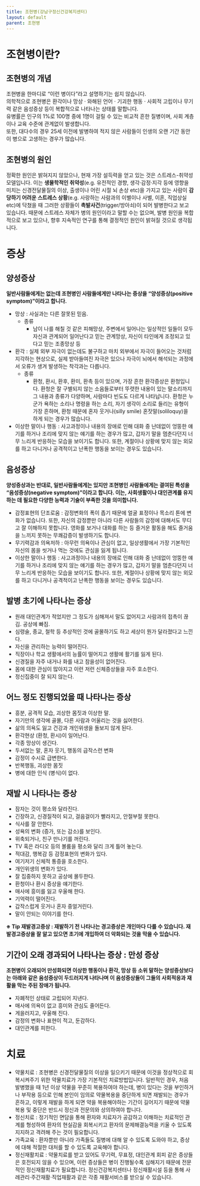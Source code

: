 ```yaml
---
title: 조현병(강남구정신건강복지센터)
layout: default
parent: 조현병
---
```

# 조현병이란?
## 조현병의 개념
조현병을 한마디로 “이런 병이다”라고 설명하기는 쉽지 않습니다.  
의학적으로 조현병은 환각이나 망상 · 와해된 언어 · 기괴한 행동 · 사회적 고립이나 무기력 같은 음성증상 등이 복합적으로 나타나는 상태를 말합니다.  
유병률은 인구의 1%로 100명 중에 1명이 걸릴 수 있는 비교적 흔한 질병이며, 사회 계층이나 교육 수준에 관계없이 발생합니다.  
또한, 대다수의 경우 25세 이전에 발병하여 적지 않은 사람들이 인생의 오랜 기간 동안 이 병으로 고생하는 경우가 많습니다.

## 조현병의 원인

정확한 원인은 밝혀지지 않았으나, 현재 가장 설득력을 얻고 있는 것은 스트레스-취약성 모델입니다. 이는 **생물학적인 취약성**(e.g. 유전적인 경향, 생각·감정·지각 등에 영향을 미치는 신경전달물질의 이상, 출생이나 어린 시절 뇌 손상 etc)을 가지고 있는 사람이 **감당하기 어려운 스트레스 상황**(e.g. 사랑하는 사람과의 이별이나 사별, 이혼, 직업상실 etc)에 닥쳤을 때 그러한 상황들이 **촉발사건**(trigger/방아쇠)이 되어 발병한다고 보고 있습니다. 때문에 스트레스 자체가 병의 원인이라고 말할 수는 없으며, 발병 원인을 복합적으로 보고 있으나, 향후 지속적인 연구를 통해 결정적인 원인이 밝혀질 것으로 생각됩니다.

# 증상
## 양성증상
**일반사람들에게는 없는데 조현병인 사람들에게만 나타나는 증상을 “양성증상(positive symptom)”이라고 합니다.**

- 망상 : 사실과는 다른 잘못된 믿음.
    - 종류 
        - 남이 나를 해칠 것 같은 피해망상, 주변에서 일어나는 일상적인 일들이 모두 자신과 관계되어 일어난다고 믿는 관계망상, 자신이 타인에게 조정되고 있다고 믿는 조종망상 등
- 환각 : 실제 외부 자극이 없는데도 불구하고 마치 외부에서 자극이 들어오는 것처럼 지각하는 현상으로, 실제 받아들여진 자극은 있으나 자극이 뇌에서 해석되는 과정에서 오류가 생겨 발생하는 착각과는 다릅니다.
    - 종류 
        - 환청, 환시, 환후, 환미, 환촉 등이 있으며, 가장 흔한 환각증상은 환청입니다. 환청은 잘 구별되지 않는 소음들로부터 뚜렷한 내용이 있는 말소리까지 그 내용과 종류가 다양하며, 사람마다 빈도도 다르게 나타납니다. 환청은 누군가 욕하는 소리나 명령을 하는 소리, 자기 생각이 소리로 들리는 유형이 가장 흔하며, 환청 때문에 혼자 웃거나(silly smile) 혼잣말(soliloquy)을 하게 되는 경우가 많습니다.
- 이상한 말이나 행동 : 사고과정이나 내용의 장애로 인해 대화 중 난데없이 엉뚱한 얘기를 하거나 조리에 맞지 않는 얘기를 하는 경우가 많고, 갑자기 말을 멈춘다던지 너무 느리게 반응하는 모습을 보이기도 합니다. 또한, 계절이나 상황에 맞지 않는 외모를 하고 다니거나 공격적이고 난폭한 행동을 보이는 경우도 있습니다.

## 음성증상
**양성증상과는 반대로, 일반사람들에게는 있지만 조현병인 사람들에게는 결여된 특성을 “음성증상(negative symptom)”이라고 합니다. 이는, 사회생활이나 대인관계를 유지하는 데 필요한 다양한 능력과 기술이 부족한 것을 의미합니다.**

- 감정표현의 단조로움 : 감정변화의 폭이 좁기 때문에 얼굴 표정이나 목소리 톤에 변화가 없습니다. 또한, 자신의 감정뿐만 아니라 다른 사람들의 감정에 대해서도 무디고 잘 이해하지 못합니다. 영화를 보거나 대화를 하는 등 즐거운 활동을 해도 즐거움을 느끼지 못하는 무쾌감증이 발생하기도 합니다.
- 무기력감과 의욕저하 : 아무런 의욕이나 관심이 없고, 일상생활에서 가장 기본적인 자신의 몸을 씻거나 먹는 것에도 관심을 잃게 됩니다.
- 이상한 말이나 행동 : 사고과정이나 내용의 장애로 인해 대화 중 난데없이 엉뚱한 얘기를 하거나 조리에 맞지 않는 얘기를 하는 경우가 많고, 갑자기 말을 멈춘다던지 너무 느리게 반응하는 모습을 보이기도 합니다. 또한, 계절이나 상황에 맞지 않는 외모를 하고 다니거나 공격적이고 난폭한 행동을 보이는 경우도 있습니다.

## 발병 초기에 나타나는 증상
- 원래 대인관계가 적었지만 그 정도가 심해져서 말도 없어지고 사람과의 접촉이 끊김.
공상에 빠짐.
- 심령술, 종교, 철학 등 추상적인 것에 골몰하기도 하고 세상이 뭔가 달라졌다고 느낀다.
- 자신을 관리하는 능력이 떨어진다.
- 직장이나 학교 생활에서의 능률이 떨어지고 생활에 활기를 잃게 된다.
- 신경질을 자주 내거나 화를 내고 참을성이 없어진다.
- 몸에 대한 관심이 많아지고 이런 저런 신체증상들을 자주 호소한다.
- 정신집중이 잘 되지 않는다.

## 어느 정도 진행되었을 때 나타나는 증상
- 흥분, 공격적 모습, 괴상한 몸짓과 이상한 말.
- 자기만의 생각에 골몰, 다른 사람과 어울리는 것을 싫어한다.
- 삶의 의욕도 잃고 건강과 개인위생을 돌보지 않게 된다.
- 환각현상 (환청, 환시)이 일어난다.
- 각종 망상이 생긴다.
- 두서없는 말, 혼자 웃기, 행동의 급작스런 변화
- 감정이 수시로 급변한다.
- 반복행동, 괴상한 몸짓
- 병에 대한 인식 (병식)이 없다.

## 재발 시 나타나는 증상
- 잠자는 것이 평소와 달라진다.
- 긴장하고, 신경질적이 되고, 걸음걸이가 빨라지고, 안절부절 못한다.
- 식사를 잘 안한다.
- 성욕의 변화 (증가, 또는 감소)를 보인다.
- 위축되거나, 친구 만나기를 꺼린다.
- TV 혹은 라디오 등의 볼륨을 평소와 달리 크게 틀어 놓는다.
- 적대감, 행복감 등 감정표현의 변화가 있다.
- 여기저기 신체적 통증을 호소한다.
- 개인위생의 변화가 있다.
- 잘 집중하지 못하고 공상에 몰두한다.
- 환청이나 환시 증상을 얘기한다.
- 매사에 흥미를 잃고 우울해 한다.
- 기억력이 떨어진다.
- 갑작스럽게 웃거나 혼자 중얼거린다.
- 말이 안되는 이야기를 한다.

**※ Tip 재발경고증상 : 재발하기 전 나타나는 경고증상은 개인마다 다를 수 있습니다. 재발경고증상을 잘 알고 있으면 초기에 개입하여 더 악화되는 것을 막을 수 있습니다.**

## 기간이 오래 경과되어 나타나는 증상 : 만성 증상
**조현병이 오래되어 만성화되면 이상한 행동이나 환각, 망상 등 소위 말하는 양성증상보다는 아래와 같은 음성증상이 두드러지게 나타나며 이 음성증상들이 그들의 사회적응과 재활을 막는 주된 장애가 됩니다.**

- 자폐적인 상태로 고립되어 지낸다.
- 매사에 의욕이 없고 흥미와 관심도 줄어든다.
- 게을러지고, 우울해 진다.
- 감정의 변화나 표현이 적고, 둔감하다.
- 대인관계를 피한다.

# 치료
- 약물치료 : 조현병은 신경전달물질의 이상을 일으키기 때문에 이것을 정상적으로 회복시켜주기 위한 약물치료가 가장 기본적인 치료방법입니다.
일반적인 경우, 처음 발병했을 때 1년 이상 약물을 꾸준히 복용하여야 하는데, 병이 있다는 것을 부인하거나 부작용 등으로 인해 본인이 임의로 약물복용을 중단하게 되면 재발되는 경우가 흔하고, 이렇게 재발을 하게 되면 약을 복용해야하는 기간이 길어지기 때문에 약물 복용 및 중단은 반드시 정신과 전문의와 상의하여야 합니다.
- 정신치료 : 정기적인 면담을 통해 환자와 치료자가 공감하고 이해하는 치료적인 관계를 형성하여 환자의 현실감을 회복시키고 환자의 문제해결능력을 키울 수 있도록 지지하고 격려해 주는 것이 필요합니다.
- 가족교육 : 환자뿐만 아니라 가족들도 질병에 대해 알 수 있도록 도와야 하고, 증상에 대해 적절한 대처를 할 수 있도록 교육해야 합니다.
- 정신재활치료 : 약물치료를 받고 있어도 무기력, 무표정, 대인관계 회피 같은 증상들은 호전되지 않을 수 있으며, 이런 증상들은 병이 진행될수록 심해지기 때문에 전문적인 정신재활치료가 필요합니다. 정신건강복지센터나 정신재활시설 등을 통해 사례관리·주간재활·직업재활과 같은 각종 재활서비스를 받으실 수 있습니다.